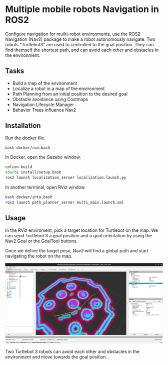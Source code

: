 # Multiple mobile robots Navigation in ROS2

Configure navigation for muilti-robot environments, use the ROS2 Navigation (Nav2) package to make a robot autonomously navigate. Two robots "Turtlebot3" are used to controlled to the goal position. They can find themself the shortest path, and can avoid each other and obstacles in the environment.

## Tasks

 - Build a map of the environment
 - Localize a robot in a map of the environment
 - Path Planning from an initial position to the desired goal
 - Obstacle avoidance using Costmaps
 - Navigation Lifecycle Manager
 - Behavior Trees influence Nav2

## Installation

Run the docker file.

```bash
bash docker/run.bash
```
In Docker, open the Gazebo window.
```bash
colcon build
source install/setup.bash
ros2 launch localization_server localization.launch.py 
```
In another terminal, open RViz window
```bash
bash docker/into.bash
ros2 launch path_planner_server multi_main.launch.xml 
```
## Usage
In the RViz enviroment, pick a target location for Turtlebot on the map. We can send Turtlebot 3 a goal position and a goal orientation by using the Nav2 Goal or the GoalTool buttons.

Once we define the target pose, Nav2 will find a global path and start navigating the robot on the map.

![alt text](https://github.com/thaisonitmo/multi_robots_navigation_ros2/blob/main/img/Screenshot%20from%202025-06-28%2003-07-58.png)

Two Turtlebot 3 robots can avoid each other and obstacles in the environment and move towards the goal position. 

